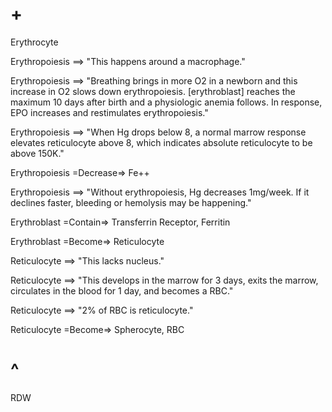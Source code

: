 # +

Erythrocyte










Erythropoiesis ==> "This happens around a macrophage."

Erythropoiesis ==> "Breathing brings in more O2 in a newborn and this increase in O2 slows down erythropoiesis. [erythroblast] reaches the maximum 10 days after birth and a physiologic anemia follows. In response, EPO increases and restimulates erythropoiesis."

Erythropoiesis ==> "When Hg drops below 8, a normal marrow response elevates reticulocyte above 8, which indicates absolute reticulocyte to be above 150K."

Erythropoiesis =Decrease=> Fe++

Erythropoiesis ==> "Without erythropoiesis, Hg decreases 1mg/week. If it declines faster, bleeding or hemolysis may be happening."

Erythroblast =Contain=> Transferrin Receptor, Ferritin

Erythroblast =Become=> Reticulocyte

Reticulocyte ==> "This lacks nucleus."

Reticulocyte ==> "This develops in the marrow for 3 days, exits the marrow, circulates in the blood for 1 day, and becomes a RBC."

Reticulocyte ==> "2% of RBC is reticulocyte."

Reticulocyte =Become=> Spherocyte, RBC

# ^

RDW
